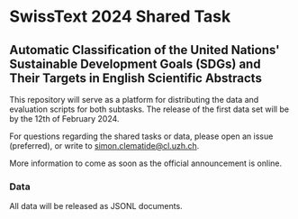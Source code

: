 # SwissText 2024 Shared Task 
## Automatic Classification of the United Nations' Sustainable Development Goals (SDGs) and Their Targets in English Scientific Abstracts
This repository will serve as a platform for distributing the data and evaluation scripts for both subtasks.
The release of the first data set will be by the 12th of February 2024.

For questions regarding the shared tasks or data, please open an issue (preferred), or write to simon.clematide@cl.uzh.ch. 

More information to come as soon as the official announcement is online.

### Data
All data will be released as JSONL documents. 

